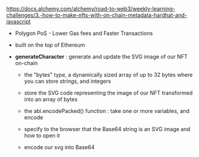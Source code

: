 https://docs.alchemy.com/alchemy/road-to-web3/weekly-learning-challenges/3.-how-to-make-nfts-with-on-chain-metadata-hardhat-and-javascript

- Polygon PoS - Lower Gas fees and Faster Transactions

- built on the top of Ethereum

- **generateCharacter** : generate and update the SVG image of our NFT on-chain

  - the "bytes" type, a dynamically sized array of up to 32 bytes where you can store strings, and integers

  - store the SVG code representing the image of our NFT transformed into an array of bytes

  - the abi.encodePacked() function : take one or more variables, and encode

  - specify to the browser that the Base64 string is an SVG image and how to open it

  - encode our svg into Base64
